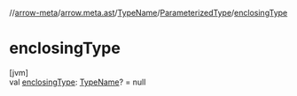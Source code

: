 //[arrow-meta](../../../../index.md)/[arrow.meta.ast](../../index.md)/[TypeName](../index.md)/[ParameterizedType](index.md)/[enclosingType](enclosing-type.md)

# enclosingType

[jvm]\
val [enclosingType](enclosing-type.md): [TypeName](../index.md)? = null
